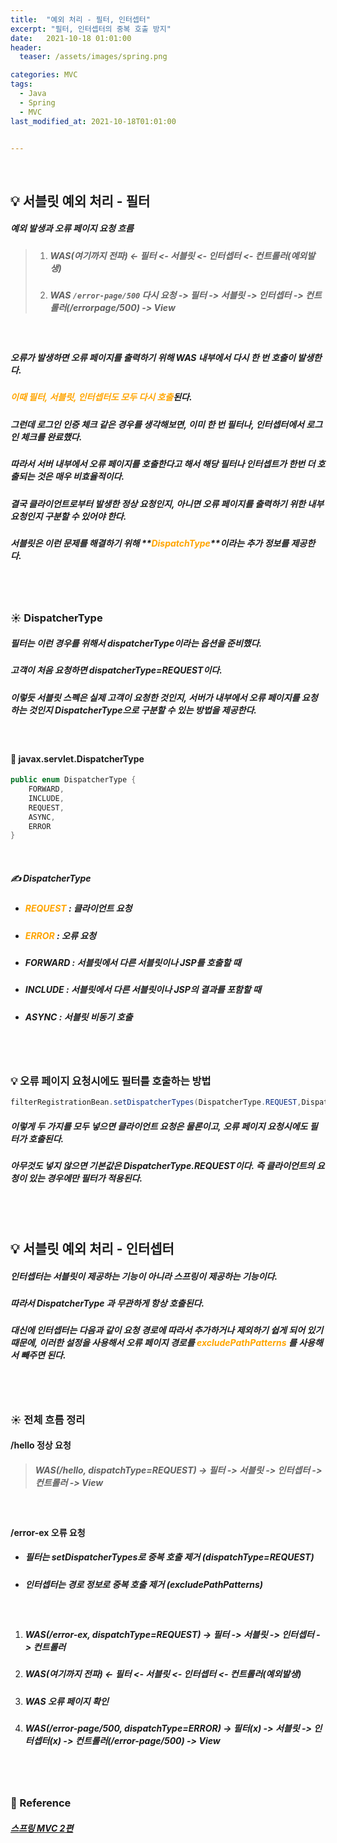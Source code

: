 ```yaml
---
title:  "예외 처리 - 필터, 인터셉터"
excerpt: "필터, 인터셉터의 중복 호출 방지"
date:   2021-10-18 01:01:00
header:
  teaser: /assets/images/spring.png

categories: MVC
tags:
  - Java
  - Spring
  - MVC
last_modified_at: 2021-10-18T01:01:00


---
```


<br/>

## 💡 서블릿 예외 처리 - 필터

##### 예외 발생과 오류 페이지 요청 흐름

> 1. ##### WAS(여기까지 전파) <- 필터 <- 서블릿 <- 인터셉터 <- 컨트롤러(예외발생)
>
> 2. ##### WAS `/error-page/500` 다시 요청 -> 필터 -> 서블릿 -> 인터셉터 -> 컨트롤러(/errorpage/500) -> View

<br/>

##### 오류가 발생하면 오류 페이지를 출력하기 위해 WAS 내부에서 다시 한 번 호출이 발생한다. 

##### <span style="color:orange">이때 필터, 서블릿, 인터셉터도 모두 다시 호출</span>된다. 

##### 그런데 로그인 인증 체크 같은 경우를 생각해보면, 이미 한 번 필터나, 인터셉터에서 로그인 체크를 완료했다. 

##### 따라서 서버 내부에서 오류 페이지를 호출한다고 해서 해당 필터나 인터셉트가 한번 더 호출되는 것은 매우 비효율적이다.

##### 결국 클라이언트로부터 발생한 정상 요청인지, 아니면 오류 페이지를 출력하기 위한 내부 요청인지 구분할 수 있어야 한다. 

##### 서블릿은 이런 문제를 해결하기 위해 **<span style="color:orange">DispatchType</span>**이라는 **추가 정보**를 제공한다.

<br/>

<br/>

### ☀️ DispatcherType

##### 필터는 이런 경우를 위해서 dispatcherType이라는 옵션을 준비했다.

##### 고객이 처음 요청하면 dispatcherType=REQUEST이다.

##### 이렇듯 서블릿 스펙은 실제 고객이 요청한 것인지, 서버가 내부에서 오류 페이지를 요청하는 것인지 DispatcherType으로 구분할 수 있는 방법을 제공한다.

<br/>

#### 🔎 javax.servlet.DispatcherType

```java
public enum DispatcherType {
	FORWARD,
	INCLUDE,
	REQUEST,
	ASYNC,
	ERROR
}
```

<br/>

##### ✍ DispatcherType

- ##### <span style="color:orange">REQUEST</span> : 클라이언트 요청

- ##### <span style="color:orange">ERROR </span>: 오류 요청

- ##### FORWARD : 서블릿에서 다른 서블릿이나 JSP를 호출할 때

- ##### INCLUDE : 서블릿에서 다른 서블릿이나 JSP의 결과를 포함할 때

- ##### ASYNC : 서블릿 비동기 호출

<br/>

<br/>

### 💡 오류 페이지 요청시에도 필터를 호출하는 방법

<script src="https://gist.github.com/ShinDongHun1/d5d97ffd6b4bf31664343df6c3c99cf7.js"></script>

```java
filterRegistrationBean.setDispatcherTypes(DispatcherType.REQUEST,DispatcherType.ERROR);
```

##### 이렇게 두 가지를 모두 넣으면 클라이언트 요청은 물론이고, 오류 페이지 요청시에도 필터가 호출된다.

##### 아무것도 넣지 않으면 기본값은 DispatcherType.REQUEST이다. 즉 클라이언트의 요청이 있는 경우에만 필터가 적용된다. 

<br/>

<br/>

## 💡 서블릿 예외 처리 - 인터셉터

##### 인터셉터는 서블릿이 제공하는 기능이 아니라 스프링이 제공하는 기능이다. 

##### 따라서 DispatcherType 과 무관하게 항상 호출된다.

##### 대신에 인터셉터는 다음과 같이 요청 경로에 따라서 추가하거나 제외하기 쉽게 되어 있기 때문에, 이러한 설정을 사용해서 오류 페이지 경로를 **<span style="color:orange">excludePathPatterns</span>** 를 사용해서 빼주면 된다.

<br/>

<br/>

### ☀️ 전체 흐름 정리

#### /hello 정상 요청

> ##### WAS(/hello, dispatchType=REQUEST) -> 필터 -> 서블릿 -> 인터셉터 -> 컨트롤러 -> View

<br/>

#### /error-ex 오류 요청

- ##### 필터는 setDispatcherTypes로 중복 호출 제거 (dispatchType=REQUEST)
- ##### 인터셉터는 경로 정보로 중복 호출 제거 (excludePathPatterns)

<br/>

1. ##### WAS(/error-ex, dispatchType=REQUEST) -> 필터 -> 서블릿 -> 인터셉터 -> 컨트롤러

2. ##### WAS(여기까지 전파) <- 필터 <- 서블릿 <- 인터셉터 <- 컨트롤러(예외발생)

3. ##### WAS 오류 페이지 확인

4. ##### WAS(/error-page/500, dispatchType=ERROR) -> 필터(x) -> 서블릿 -> 인터셉터(x) -> 컨트롤러(/error-page/500) -> View

<br/>

<br/>

### 📔 Reference

##### [스프링 MVC 2편](https://www.inflearn.com/course/%EC%8A%A4%ED%94%84%EB%A7%81-mvc-2/dashboard)
